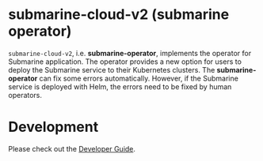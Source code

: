 <!--
  Licensed to the Apache Software Foundation (ASF) under one or more
  contributor license agreements.  See the NOTICE file distributed with
  this work for additional information regarding copyright ownership.
  The ASF licenses this file to You under the Apache License, Version 2.0
  (the "License"); you may not use this file except in compliance with
  the License.  You may obtain a copy of the License at

     http://www.apache.org/licenses/LICENSE-2.0

  Unless required by applicable law or agreed to in writing, software
  distributed under the License is distributed on an "AS IS" BASIS,
  WITHOUT WARRANTIES OR CONDITIONS OF ANY KIND, either express or implied.
  See the License for the specific language governing permissions and
  limitations under the License.
-->

# submarine-cloud-v2 (submarine operator)

`submarine-cloud-v2`, i.e. **submarine-operator**, implements the operator for Submarine application. The operator provides a new option for users to deploy the Submarine service to their Kubernetes clusters. The **submarine-operator** can fix some errors automatically. However, if the Submarine service is deployed with Helm, the errors need to be fixed by human operators.

# Development

Please check out the [Developer Guide](./docs/developer-guide.md).
